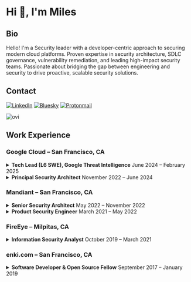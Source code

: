 # Hi 👋, I'm Miles

## Bio
Hello! I'm a Security leader with a developer-centric approach to securing modern cloud platforms. Proven expertise in security architecture, SDLC governance, vulnerability remediation, and leading high-impact security teams. Passionate about bridging the gap between engineering and security to drive proactive, scalable security solutions.

## Contact
[![LinkedIn](https://img.shields.io/badge/linkedin-%230077B5.svg?style=for-the-badge&logo=linkedin&logoColor=white)](https://linkedin.com/in/milesflo)
[![Bluesky](https://img.shields.io/badge/Bluesky-0285FF?style=for-the-badge&logo=Bluesky&logoColor=white)](https://bsky.app/profile/milesflo.com)
[![Protonmail](https://img.shields.io/badge/ProtonMail-8B89CC?style=for-the-badge&logo=protonmail&logoColor=white)](mailto:github@milesflo.com?subject=Contact%20me)


<img src="https://github-readme-stats.vercel.app/api/top-langs?username=milesflo&show_icons=true&locale=en&layout=compact&theme=chartreuse-dark" alt="ovi" />

## Work Experience

### **Google Cloud** – San Francisco, CA

<details>
  <summary><b>Tech Lead (L6 SWE), Google Threat Intelligence</b> June 2024 – February 2025</summary>
  
- Managed the technical leadership of a 10-person SWE scrum team building Google Threat Intelligence’s global scan capabilites
- Contributed fully-tested Golang code to our microservice backend, as a ½ SWE member
- Served as system design SME and authored / coauthored 50+ design proposals, design documents & infrastructure diagrams
- Created quarterly product roadmaps and delivered their features on time
- Represented team in weekly execution reviews with leadership
</details>

<details>
  <summary><b>Principal Security Architect</b> November 2022 – June 2024</summary>
  
- Served as security SME on a Platform-as-a-Service team that built and managed a Google acquisition-friendly GKE environment
- Created pattern for authoring, deploying and maintaining Kubernetes admission controls & security policies
- Oversaw vulnerability remediation and supply chain security initiatives in Mandiant products
- Coordinated with teams to integrate pre-acquisition SDLC tools into the Google ecosystem
</details>

### **Mandiant** – San Francisco, CA

<details>
  <summary><b>Senior Security Architect</b> May 2022 – November 2022</summary>
  
- Led the SDLC compliance assessment that factored into Mandiant’s acquisition by Google
- Aided in the compliance and management of a FedRAMP-High environment
- Managed vulnerability remediation across 15+ product units, including Log4J triage
</details>

<details>
  <summary><b>Product Security Engineer</b> March 2021 – May 2022</summary>
  
- Managed the security and compliance of Mandiant’s platform, Mandiant Advantage
- Organized and executed annual 3rd party security assessments of the teams’ platforms for compliance certification
- Managed the Mandiant/FireEye bug bounty program on BugCrowd, including payout & remediation
- Translated abstract security assessment findings into tangible vulnerability remediation work, and ensured their resolution
- Assisted in the security separation of a product division’s divestiture (EDR offering) to Trellix
</details>

### **FireEye** – Milpitas, CA

<details>
  <summary><b>Information Security Analyst</b> October 2019 – March 2021</summary>
  
- Served as an analyst in FireEye’s Security Operations Center doing realtime Incident Response
- Executed Threat Hunting exercises against both enterprise and cloud environments
- Performed Digital Forensics on malware samples collected in Threat Hunting and IR
- Created SOAR runbooks in Jupyter Notebook to handle repeated tasks quickly & accurately
- Served shields-up (overtime) for 2 months following the infamous Solar Winds incident
</details>


### **enki.com** – San Francisco, CA

<details>
  <summary><b>Software Developer & Open Source Fellow</b> September 2017 – January 2019</summary>
  
- Contributed JavaScript/TypeScript code to the Enki App, a React-native platform used on web and
mobile, and Enki Bot, a daily mentor chatbot for Slack
- Produced Intro to Security Course on OWASP Top 10 and OSI Model
- Refactored our backend to Dockerized microservices, and automated release via CI/CD
</details>

